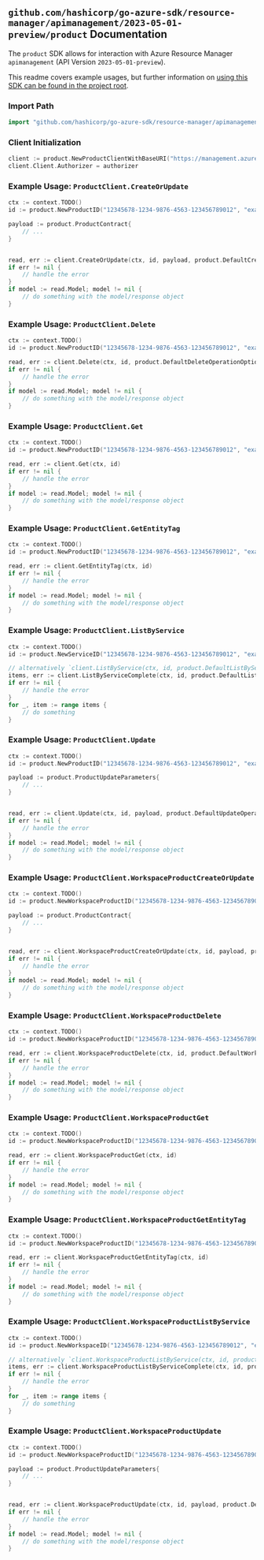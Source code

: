 
## `github.com/hashicorp/go-azure-sdk/resource-manager/apimanagement/2023-05-01-preview/product` Documentation

The `product` SDK allows for interaction with Azure Resource Manager `apimanagement` (API Version `2023-05-01-preview`).

This readme covers example usages, but further information on [using this SDK can be found in the project root](https://github.com/hashicorp/go-azure-sdk/tree/main/docs).

### Import Path

```go
import "github.com/hashicorp/go-azure-sdk/resource-manager/apimanagement/2023-05-01-preview/product"
```


### Client Initialization

```go
client := product.NewProductClientWithBaseURI("https://management.azure.com")
client.Client.Authorizer = authorizer
```


### Example Usage: `ProductClient.CreateOrUpdate`

```go
ctx := context.TODO()
id := product.NewProductID("12345678-1234-9876-4563-123456789012", "example-resource-group", "serviceName", "productId")

payload := product.ProductContract{
	// ...
}


read, err := client.CreateOrUpdate(ctx, id, payload, product.DefaultCreateOrUpdateOperationOptions())
if err != nil {
	// handle the error
}
if model := read.Model; model != nil {
	// do something with the model/response object
}
```


### Example Usage: `ProductClient.Delete`

```go
ctx := context.TODO()
id := product.NewProductID("12345678-1234-9876-4563-123456789012", "example-resource-group", "serviceName", "productId")

read, err := client.Delete(ctx, id, product.DefaultDeleteOperationOptions())
if err != nil {
	// handle the error
}
if model := read.Model; model != nil {
	// do something with the model/response object
}
```


### Example Usage: `ProductClient.Get`

```go
ctx := context.TODO()
id := product.NewProductID("12345678-1234-9876-4563-123456789012", "example-resource-group", "serviceName", "productId")

read, err := client.Get(ctx, id)
if err != nil {
	// handle the error
}
if model := read.Model; model != nil {
	// do something with the model/response object
}
```


### Example Usage: `ProductClient.GetEntityTag`

```go
ctx := context.TODO()
id := product.NewProductID("12345678-1234-9876-4563-123456789012", "example-resource-group", "serviceName", "productId")

read, err := client.GetEntityTag(ctx, id)
if err != nil {
	// handle the error
}
if model := read.Model; model != nil {
	// do something with the model/response object
}
```


### Example Usage: `ProductClient.ListByService`

```go
ctx := context.TODO()
id := product.NewServiceID("12345678-1234-9876-4563-123456789012", "example-resource-group", "serviceName")

// alternatively `client.ListByService(ctx, id, product.DefaultListByServiceOperationOptions())` can be used to do batched pagination
items, err := client.ListByServiceComplete(ctx, id, product.DefaultListByServiceOperationOptions())
if err != nil {
	// handle the error
}
for _, item := range items {
	// do something
}
```


### Example Usage: `ProductClient.Update`

```go
ctx := context.TODO()
id := product.NewProductID("12345678-1234-9876-4563-123456789012", "example-resource-group", "serviceName", "productId")

payload := product.ProductUpdateParameters{
	// ...
}


read, err := client.Update(ctx, id, payload, product.DefaultUpdateOperationOptions())
if err != nil {
	// handle the error
}
if model := read.Model; model != nil {
	// do something with the model/response object
}
```


### Example Usage: `ProductClient.WorkspaceProductCreateOrUpdate`

```go
ctx := context.TODO()
id := product.NewWorkspaceProductID("12345678-1234-9876-4563-123456789012", "example-resource-group", "serviceName", "workspaceId", "productId")

payload := product.ProductContract{
	// ...
}


read, err := client.WorkspaceProductCreateOrUpdate(ctx, id, payload, product.DefaultWorkspaceProductCreateOrUpdateOperationOptions())
if err != nil {
	// handle the error
}
if model := read.Model; model != nil {
	// do something with the model/response object
}
```


### Example Usage: `ProductClient.WorkspaceProductDelete`

```go
ctx := context.TODO()
id := product.NewWorkspaceProductID("12345678-1234-9876-4563-123456789012", "example-resource-group", "serviceName", "workspaceId", "productId")

read, err := client.WorkspaceProductDelete(ctx, id, product.DefaultWorkspaceProductDeleteOperationOptions())
if err != nil {
	// handle the error
}
if model := read.Model; model != nil {
	// do something with the model/response object
}
```


### Example Usage: `ProductClient.WorkspaceProductGet`

```go
ctx := context.TODO()
id := product.NewWorkspaceProductID("12345678-1234-9876-4563-123456789012", "example-resource-group", "serviceName", "workspaceId", "productId")

read, err := client.WorkspaceProductGet(ctx, id)
if err != nil {
	// handle the error
}
if model := read.Model; model != nil {
	// do something with the model/response object
}
```


### Example Usage: `ProductClient.WorkspaceProductGetEntityTag`

```go
ctx := context.TODO()
id := product.NewWorkspaceProductID("12345678-1234-9876-4563-123456789012", "example-resource-group", "serviceName", "workspaceId", "productId")

read, err := client.WorkspaceProductGetEntityTag(ctx, id)
if err != nil {
	// handle the error
}
if model := read.Model; model != nil {
	// do something with the model/response object
}
```


### Example Usage: `ProductClient.WorkspaceProductListByService`

```go
ctx := context.TODO()
id := product.NewWorkspaceID("12345678-1234-9876-4563-123456789012", "example-resource-group", "serviceName", "workspaceId")

// alternatively `client.WorkspaceProductListByService(ctx, id, product.DefaultWorkspaceProductListByServiceOperationOptions())` can be used to do batched pagination
items, err := client.WorkspaceProductListByServiceComplete(ctx, id, product.DefaultWorkspaceProductListByServiceOperationOptions())
if err != nil {
	// handle the error
}
for _, item := range items {
	// do something
}
```


### Example Usage: `ProductClient.WorkspaceProductUpdate`

```go
ctx := context.TODO()
id := product.NewWorkspaceProductID("12345678-1234-9876-4563-123456789012", "example-resource-group", "serviceName", "workspaceId", "productId")

payload := product.ProductUpdateParameters{
	// ...
}


read, err := client.WorkspaceProductUpdate(ctx, id, payload, product.DefaultWorkspaceProductUpdateOperationOptions())
if err != nil {
	// handle the error
}
if model := read.Model; model != nil {
	// do something with the model/response object
}
```
